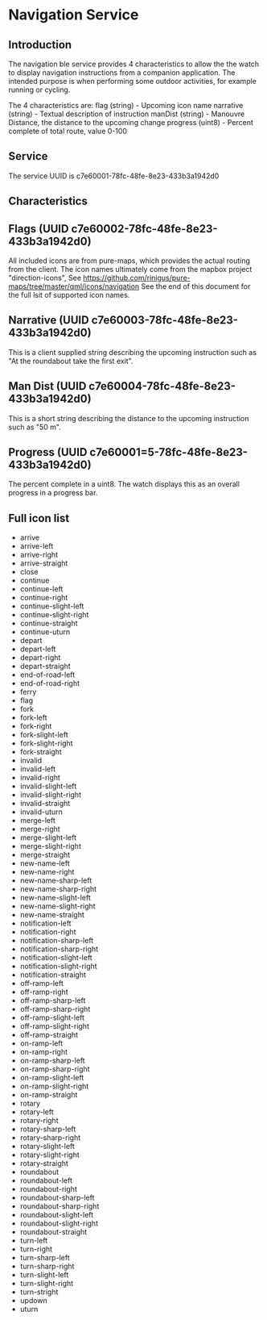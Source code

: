 # Navigation Service
## Introduction
The navigation ble service provides 4 characteristics to allow the the watch to display navigation instructions from a companion application.  The intended purpose is when performing some outdoor activities, for example running or cycling.

The 4 characteristics are:
flag (string) - Upcoming icon name
narrative (string) - Textual description of instruction
manDist (string) - Manouvre Distance, the distance to the upcoming change
progress (uint8) - Percent complete of total route, value 0-100

## Service
The service UUID is c7e60001-78fc-48fe-8e23-433b3a1942d0

## Characteristics
## Flags (UUID c7e60002-78fc-48fe-8e23-433b3a1942d0)
All included icons are from pure-maps, which provides the actual routing from the client. The icon names ultimately come from the mapbox project "direction-icons", See https://github.com/rinigus/pure-maps/tree/master/qml/icons/navigation See the end of this document for the full lsit of supported icon names.

## Narrative (UUID c7e60003-78fc-48fe-8e23-433b3a1942d0)
This is a client supplied string describing the upcoming instruction such as "At the roundabout take the first exit".

## Man Dist (UUID c7e60004-78fc-48fe-8e23-433b3a1942d0)
This is a short string describing the distance to the upcoming instruction such as "50 m".

## Progress (UUID c7e60001=5-78fc-48fe-8e23-433b3a1942d0)
The percent complete in a uint8.  The watch displays this as an overall progress in a progress bar.

## Full icon list
* arrive
* arrive-left
* arrive-right
* arrive-straight
* close
* continue
* continue-left
* continue-right
* continue-slight-left
* continue-slight-right
* continue-straight
* continue-uturn
* depart
* depart-left
* depart-right
* depart-straight
* end-of-road-left
* end-of-road-right
* ferry
* flag
* fork
* fork-left
* fork-right
* fork-slight-left
* fork-slight-right
* fork-straight
* invalid
* invalid-left
* invalid-right
* invalid-slight-left
* invalid-slight-right
* invalid-straight
* invalid-uturn
* merge-left
* merge-right
* merge-slight-left
* merge-slight-right
* merge-straight
* new-name-left
* new-name-right
* new-name-sharp-left
* new-name-sharp-right
* new-name-slight-left
* new-name-slight-right
* new-name-straight
* notification-left
* notification-right
* notification-sharp-left
* notification-sharp-right
* notification-slight-left
* notification-slight-right
* notification-straight
* off-ramp-left
* off-ramp-right
* off-ramp-sharp-left
* off-ramp-sharp-right
* off-ramp-slight-left
* off-ramp-slight-right
* off-ramp-straight
* on-ramp-left
* on-ramp-right
* on-ramp-sharp-left
* on-ramp-sharp-right
* on-ramp-slight-left
* on-ramp-slight-right
* on-ramp-straight
* rotary
* rotary-left
* rotary-right
* rotary-sharp-left
* rotary-sharp-right
* rotary-slight-left
* rotary-slight-right
* rotary-straight
* roundabout
* roundabout-left
* roundabout-right
* roundabout-sharp-left
* roundabout-sharp-right
* roundabout-slight-left
* roundabout-slight-right
* roundabout-straight
* turn-left
* turn-right
* turn-sharp-left
* turn-sharp-right
* turn-slight-left
* turn-slight-right
* turn-stright
* updown
* uturn
